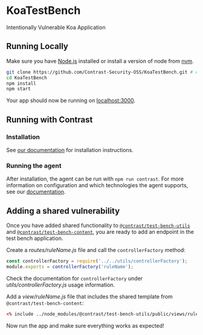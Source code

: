 # KoaTestBench
Intentionally Vulnerable Koa Application

## Running Locally

Make sure you have [Node.js](http://nodejs.org/) installed or install a version of node from [nvm](https://github.com/creationix/nvm).

```sh
git clone https://github.com/Contrast-Security-OSS/KoaTestBench.git # or clone your own fork
cd KoaTestBench
npm install
npm start
```

Your app should now be running on [localhost:3000](http://localhost:3000/).

## Running with Contrast

### Installation
See [our documentation](https://docs.contrastsecurity.com/installation-nodeinstall.html) for installation instructions.

### Running the agent
After installation, the agent can be run with ```npm run contrast```.
For more information on configuration and which technologies the agent supports, see our [documentation](https://docs.contrastsecurity.com/installation-node.html#node-config).

## Adding a shared vulnerability
Once you have added shared functionality to
[`@contrast/test-bench-utils`](https://github.com/Contrast-Security-OSS/NodeTestBenches/tree/master/test-bench-utils)
and
[`@contrast/test-bench-content`](https://github.com/Contrast-Security-OSS/NodeTestBenches/tree/master/test-bench-content),
you are ready to add an endpoint in the test bench application.

Create a _routes/ruleName.js_ file and call the `controllerFactory` method:
```js
const controllerFactory = require('../../utils/controllerFactory');
module.exports = controllerFactory('ruleName');
```

Check the documentation for `controllerFactory` under _utils/controllerFactory.js_
usage information.

Add a _view/ruleName.js_ file that includes the shared
template from `@contrast/test-bench-content`:
```html
<% include ../node_modules/@contrast/test-bench-utils/public/views/ruleName.ejs %>
```

Now run the app and make sure everything works as expected!
